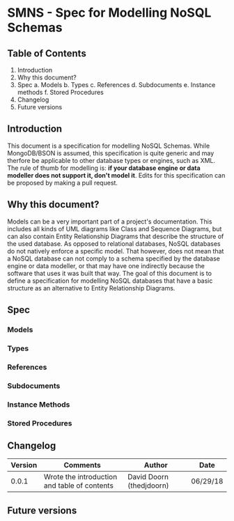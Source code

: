 # SMNS - Spec for Modelling NoSQL Schemas

## Table of Contents
  1. Introduction
  2. Why this document?
  3. Spec
    a. Models
    b. Types
    c. References
    d. Subdocuments
    e. Instance methods
    f. Stored Procedures
  4. Changelog
  5. Future versions

## Introduction
This document is a specification for modelling NoSQL Schemas. While MongoDB/BSON is assumed, this specification is quite generic and may therfore be applicable to other database types or engines, such as XML. The rule of thumb for modelling is: **if your database engine or data modeller does not support it, don't model it**. Edits for this specification can be proposed by making a pull request.

## Why this document?
Models can be a very important part of a project's documentation. This includes all kinds of UML diagrams like Class and Sequence Diagrams, but can also contain Entity Relationship Diagrams that describe the structure of the used database. As opposed to relational databases, NoSQL databases do not natively enforce a specific model. That however, does not mean that a NoSQL database can not comply to a schema specified by the database engine or data modeller, or that may have one indirectly because the software that uses it was built that way. The goal of this document is to define a specification for modelling NoSQL databases that have a basic structure as an alternative to Entity Relationship Diagrams.

## Spec

### Models
### Types
### References
### Subdocuments
### Instance Methods
### Stored Procedures

## Changelog
|Version|Comments|Author|Date|
|-------|--------|------|----|
|0.0.1|Wrote the introduction and table of contents|David Doorn (thedjdoorn)|06/29/18|

## Future versions
